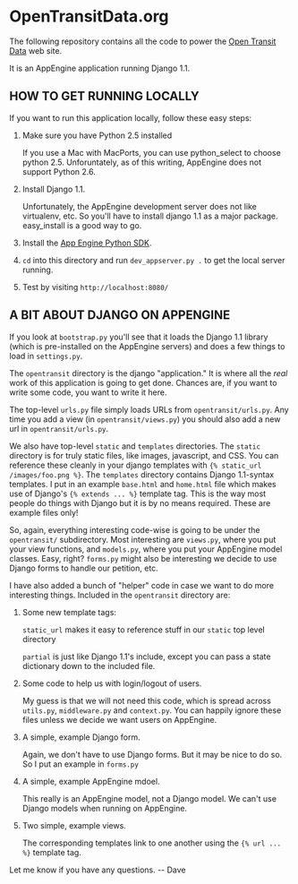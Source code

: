 OpenTransitData.org
===================

The following repository contains all the code to power the [Open Transit Data](http://opentransitdata.org/) web site.

It is an AppEngine application running Django 1.1.


HOW TO GET RUNNING LOCALLY
--------------------------

If you want to run this application locally, follow these easy steps:

1. Make sure you have Python 2.5 installed

	If you use a Mac with MacPorts, you can use python_select to choose python 2.5. Unforuntately, as of this writing, AppEngine does not support Python 2.6.
   
2. Install Django 1.1. 

	Unfortunately, the AppEngine development server does not like virtualenv, etc. So you'll have to install django 1.1 as a major package. easy_install is a good way to go.

3. Install the [App Engine Python SDK](http://code.google.com/appengine/downloads.html#Google_App_Engine_SDK_for_Python).

4. `cd` into this directory and run `dev_appserver.py .` to get the local server running.

5. Test by visiting `http://localhost:8080/`




A BIT ABOUT DJANGO ON APPENGINE
-------------------------------

If you look at `bootstrap.py` you'll see that it loads the Django 1.1 library (which is pre-installed on the AppEngine servers) and does a few things to load in `settings.py`.

The `opentransit` directory is the django "application." It is where all the *real* work of this application is going to get done. Chances are, if you want to write some code, you want to write it here.

The top-level `urls.py` file simply loads URLs from `opentransit/urls.py`. Any time you add a view (in `opentransit/views.py`) you should also add a new url in `opentransit/urls.py`.

We also have top-level `static` and `templates` directories. The `static` directory is for truly static files, like images, javascript, and CSS. You can reference these cleanly in your django templates with `{% static_url /images/foo.png %}`. The `templates` directory contains Django 1.1-syntax templates. I put in an example `base.html`	and `home.html` file which makes use of Django's `{% extends ... %}` template tag. This is the way most people do things with Django but it is by no means required. These are example files only!

So, again, everything interesting code-wise is going to be under the `opentransit/` subdirectory. Most interesting are `views.py`, where you put your view functions, and `models.py`, where you put your AppEngine model classes. Easy, right? `forms.py` might also be interesting we decide to use Django forms to handle our petition, etc.

I have also added a bunch of "helper" code in case we want to do more interesting things. Included in the `opentransit` directory are:

1. Some new template tags:

	`static_url` makes it easy to reference stuff in our `static` top level directory

	`partial` is just like Django 1.1's include, except you can pass a state dictionary down to the included file. 

2. Some code to help us with login/logout of users.

	My guess is that we will not need this code, which is spread across `utils.py`, `middleware.py` and `context.py`. You can happily ignore these files unless we decide we want users on AppEngine.

3. A simple, example Django form.

	Again, we don't have to use Django forms. But it may be nice to do so. So I put an example in `forms.py`

4. A simple, example AppEngine mdoel.

	This really is an AppEngine model, not a Django model. We can't use Django models when running on AppEngine.

5. Two simple, example views.

	The corresponding templates link to one another using the `{% url ... %}` template tag.

Let me know if you have any questions. -- Dave




